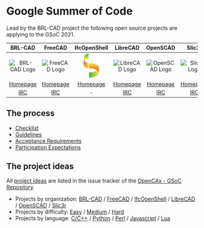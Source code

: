 # Google Summer of Code

Lead by the BRL-CAD project the following open source projects are applying to the GSoC 2021.

| BRL-CAD | FreeCAD | IfcOpenShell | LibreCAD | OpenSCAD | Slic3r |
|:-------:|:-------:|:--------:|:--------:|:--------:|:------:|
| ![BRL-CAD Logo](assets/logos/brlcad_64.png) | ![FreeCAD Logo](assets/logos/freecad_64.png) | ![IfcOpenShell Logo](assets/logos/ifcopenshell_64.png) | ![LibreCAD Logo](assets/logos/librecad_64.png) | ![OpenSCAD Logo](assets/logos/openscad_64.png) | ![Slic3r Logo](assets/logos/slic3r_64.png) |
| [Homepage](https://brlcad.org/) | [Homepage](https://www.freecadweb.org/) | [Homepage](http://www.ifcopenshell.org/) | [Homepage](https://librecad.org/) | [Homepage](https://www.openscad.org/) | [Homepage](https://slic3r.org/) |
| [IRC](https://webchat.freenode.net/?channels=brlcad) | [IRC](https://webchat.freenode.net/?channels=freecad) | - | [IRC](https://webchat.freenode.net/?channels=librecad) | [IRC](https://webchat.freenode.net/?channels=openscad) | [IRC](https://webchat.freenode.net/?channels=slic3r) |

## The process

* [Checklist](gsoc_checklist.html)
* [Guidelines](gsoc_guidelines.html)
* [Acceptance Requirements](gsoc_acceptance.html)
* [Participation Expectations](gsoc_expectations.html)

## The project ideas

All [project ideas](https://github.com/opencax/GSoC/issues?q=is%3Aissue+is%3Aopen+label%3A%22GSoC+2021%22) are listed in the issue tracker of the [OpenCAx - GSoC Repository](https://github.com/opencax/GSoC).

* Projects by organization: [BRL-CAD](https://github.com/opencax/GSoC/issues?q=is%3Aopen+sort%3Aupdated-desc+label%3A%22GSoC+2021%22+label%3A%22Project%3A+BRL-CAD%22) / [FreeCAD](https://github.com/opencax/GSoC/issues?q=is%3Aopen+sort%3Aupdated-desc+label%3A%22GSoC+2021%22+label%3A%22Project%3A+FreeCAD%22) / [IfcOpenShell](https://github.com/opencax/GSoC/issues?q=is%3Aopen+sort%3Aupdated-desc+label%3A%22GSoC+2021%22+label%3A%22Project%3A+IfcOpenShell%22) / [LibreCAD](https://github.com/opencax/GSoC/issues?q=is%3Aopen+sort%3Aupdated-desc+label%3A%22GSoC+2021%22+label%3A%22Project%3A+LibreCAD%22) / [OpenSCAD](https://github.com/opencax/GSoC/issues?q=is%3Aopen+sort%3Aupdated-desc+label%3A%22GSoC+2021%22+label%3A%22Project%3A+OpenSCAD%22) / [Slic3r](https://github.com/opencax/GSoC/issues?q=is%3Aopen+sort%3Aupdated-desc+label%3A%22GSoC+2021%22+label%3A%22Project%3A+Slic3r%22)
* Projects by difficulty: [Easy](https://github.com/opencax/GSoC/issues?q=is%3Aissue+is%3Aopen+sort%3Aupdated-desc+label%3A%22GSoC+2021%22+label%3A%22Difficulty%3A+Easy%22) / [Medium](https://github.com/opencax/GSoC/issues?q=is%3Aissue+is%3Aopen+sort%3Aupdated-desc+label%3A%22GSoC+2021%22+label%3A%22Difficulty%3A+Medium%22) / [Hard](https://github.com/opencax/GSoC/issues?q=is%3Aissue+is%3Aopen+sort%3Aupdated-desc+label%3A%22GSoC+2021%22+label%3A%22Difficulty%3A+Hard%22)
* Projects by language: [C/C++](https://github.com/opencax/GSoC/issues?q=is%3Aissue+is%3Aopen+sort%3Aupdated-desc+label%3A%22GSoC+2021%22+label%3A%22Lang%3A+C%2FC%2B%2B%22) / [Python](https://github.com/opencax/GSoC/issues?q=is%3Aissue+is%3Aopen+sort%3Aupdated-desc+label%3A%22GSoC+2021%22+label%3A%22Lang%3A+Python%22) / [Perl](https://github.com/opencax/GSoC/issues?q=is%3Aissue+is%3Aopen+sort%3Aupdated-desc+label%3A%22GSoC+2021%22+label%3A%22Lang%3A+Perl%22) / [Javascript](https://github.com/opencax/GSoC/issues?q=is%3Aopen+sort%3Aupdated-desc+label%3A%22GSoC+2021%22+label%3A%22Lang%3A+Javascript%22) / [Lua](https://github.com/opencax/GSoC/issues?q=is%3Aopen+sort%3Aupdated-desc+label%3A%22GSoC+2021%22+label%3A%22Lang%3A+Lua%22)

